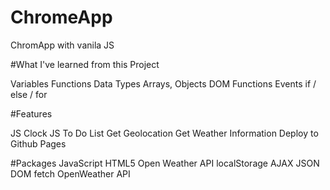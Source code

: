 # ChromeApp
ChromApp with vanila JS


#What I've learned from this Project 

Variables
Functions
Data Types
Arrays, Objects
DOM Functions
Events
if / else / for

#Features 

JS Clock
JS To Do List
Get Geolocation
Get Weather Information
Deploy to Github Pages

#Packages 
JavaScript
HTML5
Open Weather API
localStorage
AJAX
JSON
DOM
fetch
OpenWeather API

